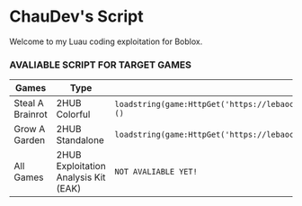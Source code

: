 # ChauDev's Script
Welcome to my Luau coding exploitation for Boblox. 

### AVALIABLE SCRIPT FOR TARGET GAMES
| Games | Type | Script (Loadstring) | Status |
| ----------- | ----------- | ----------- | ----------- |
| Steal A Brainrot | 2HUB Colorful | ```loadstring(game:HttpGet('https://lebaochaudev.github.io/scriptbychaudev.github.io/2HUB/Colorful/2HUB_Colorful_Steal_A_Brainrot.lua'))() ``` | ❌
| Grow A Garden | 2HUB Standalone | ```loadstring(game:HttpGet('https://lebaochaudev.github.io/scriptbychaudev.github.io/2HUB/Standalone/2HUB_Standalone_GAG.lua'))() ``` | ✅
| All Games | 2HUB Exploitation Analysis Kit (EAK) |  ```NOT AVALIABLE YET!``` |
